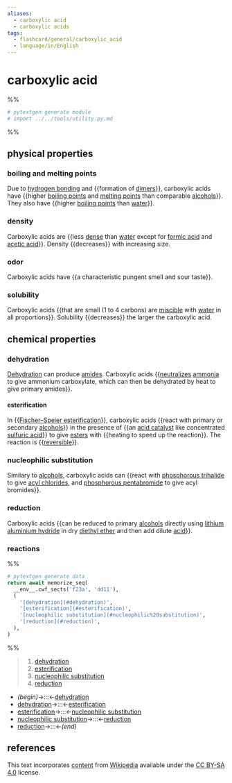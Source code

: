 ```yaml
---
aliases:
  - carboxylic acid
  - carboxylic acids
tags:
  - flashcard/general/carboxylic_acid
  - language/in/English
---
```


# carboxylic acid

%%

```Python
# pytextgen generate module
# import ../../tools/utility.py.md
```

%%

## physical properties

### boiling and melting points

Due to [hydrogen bonding](hydrogen%20bond.md) and {{formation of [dimers](dimer%20(chemistry).md)}}, carboxylic acids have {{higher [boiling points](boiling%20point.md) and [melting points](melting%20point.md) than comparable [alcohols](alcohol.md)}}. They also have {{higher [boiling points](boiling%20point.md) than [water](water.md)}}. <!--SR:!2024-08-10,336,290!2026-01-12,709,310!2025-03-27,507,310-->

### density

Carboxylic acids are {{less [dense](density.md) than [water](water.md) except for [formic acid](formic%20acid.md) and [acetic acid](acetic%20acid.md)}}. Density {{decreases}} with increasing size. <!--SR:!2024-05-23,120,190!2025-08-25,596,270-->

### odor

Carboxylic acids have {{a characteristic pungent smell and sour taste}}. <!--SR:!2025-03-04,367,210-->

### solubility

Carboxylic acids {{that are small (1 to 4 carbons) are [miscible](miscibility.md) with [water](water.md) in all proportions}}. Solubility {{decreases}} the larger the carboxylic acid. <!--SR:!2024-07-31,299,230!2024-05-25,323,330-->

## chemical properties

### dehydration

[Dehydration](dehydration%20reaction.md) can produce [amides](amide.md). Carboxylic acids {{[neutralizes](neutralization%20(chemistry).md) [ammonia](ammonia.md) to give ammonium carboxylate, which can then be dehydrated by heat to give primary amides}}. <!--SR:!2024-07-11,305,249-->

#### esterification

In {{[Fischer–Speier esterification](Fischer–Speier%20esterification.md)}}, carboxylic acids {{react with primary or secondary [alcohols](alcohol.md)}} in the presence of {{an [acid catalyst](acid%20catalyst) like concentrated [sulfuric acid](sulfuric%20acid.md)}} to give [esters](ester.md) with {{heating to speed up the reaction}}. The reaction is {{[reversible](reversible%20reaction.md)}}. <!--SR:!2025-08-17,602,309!2024-06-16,80,169!2024-07-26,134,313!2024-08-23,154,313!2024-04-12,70,333-->

### nucleophilic substitution

Similary to [alcohols](alcohol.md), carboxylic acids can {{react with [phosphorous trihalide](phosphorous%20trihalide.md) to give [acyl chlorides](acyl%20chloride.md), and [phosphorous pentabromide](phosphorous%20pentabromide.md) to give acyl bromides}}. <!--SR:!2024-05-13,97,249-->

### reduction

Carboxylic acids {{can be reduced to primary [alcohols](alcohol.md) directly using [lithium aluminium hydride](lithium%20aluminium%20hydride.md) in dry [diethyl ether](diethyl%20ether.md) and then add dilute [acid](acid.md)}}. <!--SR:!2024-06-30,86,189-->

### reactions

%%

```Python
# pytextgen generate data
return await memorize_seq(
  __env__.cwf_sects('f23a', 'dd11'),
  (
    '[dehydration](#dehydration)',
    '[esterification](#esterification)',
    '[nucleophilic substitution](#nucleophilic%20substitution)',
    '[reduction](#reduction)',
  ),
)
```

%%

<!--pytextgen generate section="f23a"--><!-- The following content is generated at 2024-03-07T10:21:38.261307+08:00. Any edits will be overridden! -->

> 1. [dehydration](#dehydration)
> 2. [esterification](#esterification)
> 3. [nucleophilic substitution](#nucleophilic%20substitution)
> 4. [reduction](#reduction)

<!--/pytextgen-->

<!--pytextgen generate section="dd11"--><!-- The following content is generated at 2024-01-04T20:17:51.458466+08:00. Any edits will be overridden! -->

- _(begin)_→:::←[dehydration](#dehydration) <!--SR:!2025-07-03,502,269!2026-04-30,802,329-->
- [dehydration](#dehydration)→:::←[esterification](#esterification) <!--SR:!2024-06-01,277,293!2027-01-06,1029,333-->
- [esterification](#esterification)→:::←[nucleophilic substitution](#nucleophilic%20substitution) <!--SR:!2025-01-12,317,229!2024-04-10,19,249-->
- [nucleophilic substitution](#nucleophilic%20substitution)→:::←[reduction](#reduction) <!--SR:!2025-02-26,481,309!2025-05-13,524,309-->
- [reduction](#reduction)→:::←_(end)_ <!--SR:!2025-02-13,311,309!2024-06-12,119,309-->

<!--/pytextgen-->

## references

This text incorporates [content](https://en.wikipedia.org/wiki/carboxylic_acid) from [Wikipedia](Wikipedia.md) available under the [CC BY-SA 4.0](https://creativecommons.org/licenses/by-sa/4.0/) license.
